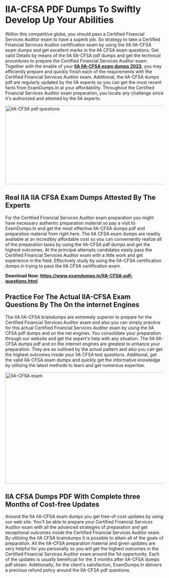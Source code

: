<h1><strong>IIA-CFSA PDF Dumps To Swiftly Develop Up Your Abilities</strong></h1>
<p>Within this competitive globe, you should pass a Certified Financial Services Auditor exam to have a superb job. So strategy to take a Certified Financial Services Auditor certification exam by using the IIA IIA-CFSA exam dumps and get excellent marks in the IIA CFSA exam questions. Get valid Details by means of the IIA IIA-CFSA pdf dumps and get the technical procedures to prepare the Certified Financial Services Auditor exam. Together with the enable of your <strong><a href="https://www.examdumps.in/IIA-CFSA-pdf-questions.html">IIA IIA-CFSA exam dumps 2023</a></strong>, you may efficiently prepare and quickly finish each of the requirements with the Certified Financial Services Auditor exam. Additional, the IIA-CFSA dumps pdf are regularly updated by the IIA experts so you can get the most recent facts from ExamDumps.In at your affordability. Throughout the Certified Financial Services Auditor exam preparation, you locate any challenge since it's authorized and attested by the IIA experts.</p>
<p><img src="https://i.ibb.co/zxJwW90/Copy-of-Online-Classes-Twitter-header-post-Made-with-Poster-My-Wall-1.png" alt="IIA-CFSA pdf questions" width="750" height="250" /></p>
<h2><strong>Real IIA IIA CFSA Exam Dumps Attested By The Experts</strong></h2>
<p>For the Certified Financial Services Auditor exam preparation you might have necessary authentic preparation material so pay a visit to ExamDumps.In and get the most effective IIA-CFSA dumps pdf and preparation material from right here. The IIA CFSA exam dumps are readily available at an incredibly affordable cost so you can conveniently realize all of the preparation tasks by using the IIA-CFSA pdf dumps and get the highest outcomes. At the principal attempts candidates easily pass the Certified Financial Services Auditor exam with a little work and get experience in the field. Effectively study by using the IIA-CFSA certification dumps in trying to pass the IIA CFSA certification exam.</p>
<p><strong>Download Now:&nbsp;<a href="https://www.examdumps.in/IIA-CFSA-pdf-questions.html">https://www.examdumps.in/IIA-CFSA-pdf-questions.html</a></strong></p>
<h2><strong>Practice For The Actual IIA-CFSA Exam Questions By The On the internet Engines</strong></h2>
<p>The IIA IIA-CFSA braindumps are extremely superior to prepare for the Certified Financial Services Auditor exam and also you can simply practice for this actual Certified Financial Services Auditor exam by using the IIA CFSA pdf dumps and on the net engines. You consolidate your preparation through our website and get the expert's help with any situation. The IIA IIA-CFSA dumps pdf and on the internet engines are greatest to enhance your preparation. They are as outlined by the actual pattern and also you can get the highest outcomes inside your IIA CFSA test questions. Additional, get the valid IIA-CFSA exam dumps and quickly get the informative knowledge by utilizing the latest methods to learn and get numerous expertise.</p>
<p><a href="https://www.examdumps.in/IIA-CFSA-pdf-questions.html"><img src="https://i.ibb.co/QkNtdwY/Copy-of-Zoom-Online-Classes-Facebook-Share-Po-Made-with-Poster-My-Wall-1.jpg" alt="IIA-CFSA exam" width="670" height="352" /></a></p>
<h2><strong>IIA CFSA Dumps PDF With Complete three Months of Cost-free Updates</strong></h2>
<p>Around the IIA IIA-CFSA exam dumps you get free-of-cost updates by using our web site. You'll be able to prepare your Certified Financial Services Auditor exam with all the advanced strategies of preparation and get exceptional outcomes inside the Certified Financial Services Auditor exam. By utilizing the IIA CFSA braindumps it is possible to attain all of the goals of preparation. All the IIA-CFSA preparation material and given updates are very helpful for you personally so you will get the highest outcomes in the Certified Financial Services Auditor exam around the 1st opportunity. Each of the updates is usually beneficial for the 3 months after IIA-CFSA dumps pdf obtain. Additionally, for the client's satisfaction, ExamDumps.In delivers a precious refund policy around the IIA-CFSA pdf questions.</p>
